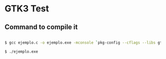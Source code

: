 # GTK3 Test

## Command to compile it

```bash

$ gcc ejemplo.c -o ejemplo.exe -mconsole `pkg-config --cflags --libs gtk+-3.0`

$ ./ejemplo.exe

```
